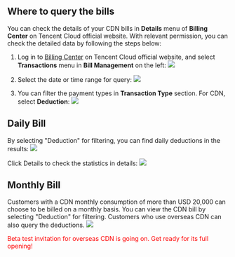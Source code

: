 
## Where to query the bills

You can check the details of your CDN bills in **Details** menu of **Billing Center** on Tencent Cloud official website. With relevant permission, you can check the detailed data by following the steps below:

1. Log in to [Billing Center](https://console.qcloud.com/account) on Tencent Cloud official website, and select **Transactions** menu in **Bill Management** on the left: 
![](//mc.qcloudimg.com/static/img/4c06a609c63cdf1f4691a9e3e34ba0eb/image.png)

2. Select the date or time range for query: 
![](//mc.qcloudimg.com/static/img/f202688c851322cc61d0d4af3116c1da/image.png)

3. You can filter the payment types in **Transaction Type** section. For CDN, select **Deduction**: 
![](//mc.qcloudimg.com/static/img/2a31431ca320bffd9efc22919201f0dc/image.png)

## Daily Bill

By selecting "Deduction" for filtering, you can find daily deductions in the results:
![](//mc.qcloudimg.com/static/img/bbf6164a22fb079bdc50feba30dea885/image.png)

Click Details to check the statistics in details:
![](![](//mc.qcloudimg.com/static/img/23a4aa271cd95421b6fdb6f10097c1b3/image.png))

## Monthly Bill

Customers with a CDN monthly consumption of more than USD 20,000 can choose to be billed on a monthly basis. You can view the CDN bill by selecting "Deduction" for filtering. Customers who use overseas CDN can also query the deductions.
![](//mc.qcloudimg.com/static/img/72116f98e1a839861a3106437ae58ebc/image.png)

<font color="red">Beta test invitation for overseas CDN is going on. Get ready for its full opening!</font>

